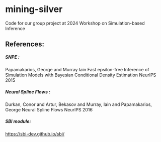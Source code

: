 # mining-silver
Code for our group project at 2024 Workshop on Simulation-based Inference

## References: 
##### SNPE : 
 Papamakarios, George and Murray Iain
 Fast epsilon-free Inference of Simulation Models with Bayesian Conditional Density Estimation
 NeurIPS 2015

##### Neural Spline Flows : 
  Durkan, Conor and Artur, Bekasov and Murray, Iain and Papamakarios, George
  Neural Spline Flows
  NeurIPS 2016

##### SBI module: 
  https://sbi-dev.github.io/sbi/
